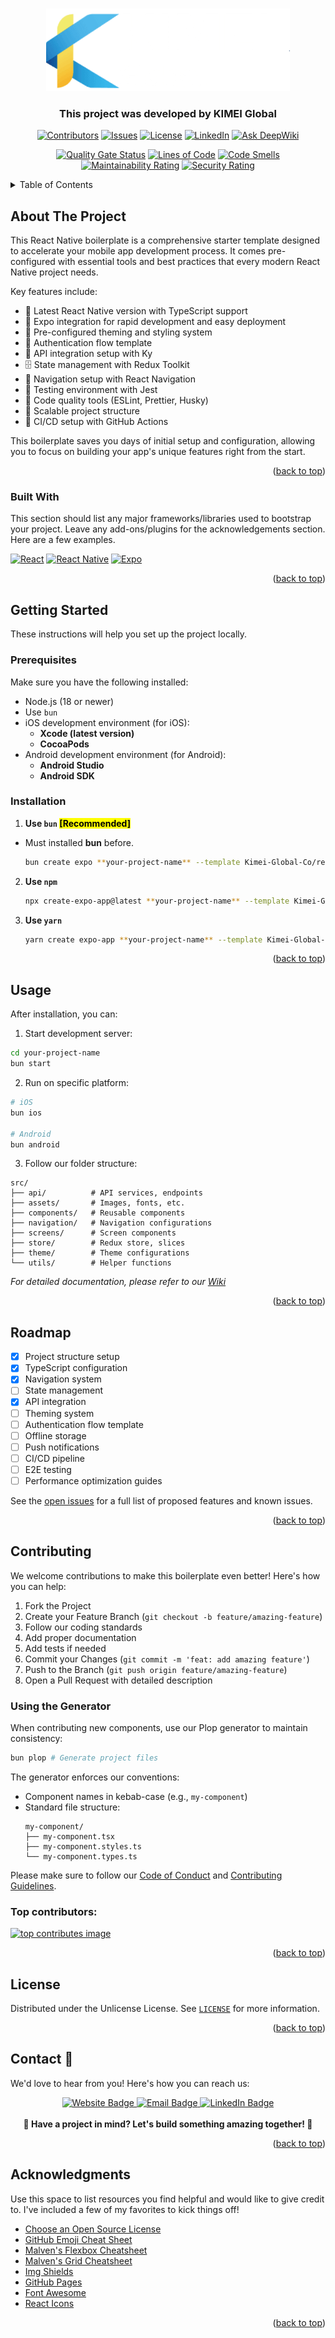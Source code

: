 <!-- Improved compatibility of back to top link: See: https://github.com/othneildrew/Best-README-Template/pull/73 -->
<a id="readme-top"></a>
<!--
*** Thanks for checking out the Best-README-Template. If you have a suggestion
*** that would make this better, please fork the repo and create a pull request
*** or simply open an issue with the tag "enhancement".
*** Don't forget to give the project a star!
*** Thanks again! Now go create something AMAZING! :D
-->



<!-- PROJECT LOGO -->
<br />
<div align="center">
  <a href="https://kimei.vn/">
    <img src="images/logo.png" alt="Logo">
  </a>

  <h3 align="center">This project was developed by KIMEI Global</h3>

  [![Contributors][contributors-shield]][contributors-url]
  [![Issues][issues-shield]][issues-url]
  [![License][license-shield]][license-url]
  [![LinkedIn][linkedin-shield]][linkedin-url]
  <a href="https://deepwiki.com/Kimei-Global-Co/react-native-boilerplate"><img src="https://deepwiki.com/badge.svg" alt="Ask DeepWiki"  style="width: 134px; height: 28px;"></a>
  
  [![Quality Gate Status](https://sonarcloud.io/api/project_badges/measure?project=kimei-global_react-native-boilerplate&metric=alert_status&token=c74190a55877630cbebcbbc5dc0b7842ef7a14c2)](https://sonarcloud.io/summary/new_code?id=kimei-global_react-native-boilerplate)
  [![Lines of Code](https://sonarcloud.io/api/project_badges/measure?project=kimei-global_react-native-boilerplate&metric=ncloc&token=c74190a55877630cbebcbbc5dc0b7842ef7a14c2)](https://sonarcloud.io/summary/new_code?id=kimei-global_react-native-boilerplate)
  [![Code Smells](https://sonarcloud.io/api/project_badges/measure?project=kimei-global_react-native-boilerplate&metric=code_smells&token=c74190a55877630cbebcbbc5dc0b7842ef7a14c2)](https://sonarcloud.io/summary/new_code?id=kimei-global_react-native-boilerplate)
  [![Maintainability Rating](https://sonarcloud.io/api/project_badges/measure?project=kimei-global_react-native-boilerplate&metric=sqale_rating&token=c74190a55877630cbebcbbc5dc0b7842ef7a14c2)](https://sonarcloud.io/summary/new_code?id=kimei-global_react-native-boilerplate)
  [![Security Rating](https://sonarcloud.io/api/project_badges/measure?project=kimei-global_react-native-boilerplate&metric=security_rating&token=c74190a55877630cbebcbbc5dc0b7842ef7a14c2)](https://sonarcloud.io/summary/new_code?id=kimei-global_react-native-boilerplate)
</div>



<!-- TABLE OF CONTENTS -->
<details>
  <summary>Table of Contents</summary>
  <ol>
    <li>
      <a href="#about-the-project">About The Project</a>
      <ul>
        <li><a href="#built-with">Built With</a></li>
      </ul>
    </li>
    <li>
      <a href="#getting-started">Getting Started</a>
      <ul>
        <li><a href="#prerequisites">Prerequisites</a></li>
        <li><a href="#installation">Installation</a></li>
      </ul>
    </li>
    <li><a href="#usage">Usage</a></li>
    <li><a href="#roadmap">Roadmap</a></li>
    <li><a href="#contributing">Contributing</a></li>
    <li><a href="#license">License</a></li>
    <li><a href="#contact-">Contact</a></li>
    <li><a href="#acknowledgments">Acknowledgments</a></li>
  </ol>
</details>



<!-- ABOUT THE PROJECT -->
## About The Project

This React Native boilerplate is a comprehensive starter template designed to accelerate your mobile app development process. It comes pre-configured with essential tools and best practices that every modern React Native project needs.

Key features include:
* 🚀 Latest React Native version with TypeScript support
* 📱 Expo integration for rapid development and easy deployment
* 🎨 Pre-configured theming and styling system
* 🔐 Authentication flow template
* 📡 API integration setup with Ky
* 🗄️ State management with Redux Toolkit
* 📱 Navigation setup with React Navigation
* 🧪 Testing environment with Jest
* 💅 Code quality tools (ESLint, Prettier, Husky)
* 📁 Scalable project structure
* 🔄 CI/CD setup with GitHub Actions

This boilerplate saves you days of initial setup and configuration, allowing you to focus on building your app's unique features right from the start.

<p align="right">(<a href="#readme-top">back to top</a>)</p>



### Built With

This section should list any major frameworks/libraries used to bootstrap your project. Leave any add-ons/plugins for the acknowledgements section. Here are a few examples.

[![React][React.js]][React-url]
[![React Native][React Native]][React Native-url]
[![Expo]][Expo-url]


<p align="right">(<a href="#readme-top">back to top</a>)</p>



<!-- GETTING STARTED -->
## Getting Started

These instructions will help you set up the project locally.

### Prerequisites

Make sure you have the following installed:

* Node.js (18 or newer)
* Use `bun`
* iOS development environment (for iOS):
  - **Xcode (latest version)**
  - **CocoaPods**
* Android development environment (for Android):
  - **Android Studio**
  - **Android SDK**

### Installation

1. **Use `bun` <mark>[Recommended]</mark>**

- Must installed **bun** before.

   ```sh
   bun create expo **your-project-name** --template Kimei-Global-Co/react-native-boilerplate/tree/main/template
   ```

2. **Use `npm`**

   ```sh 
   npx create-expo-app@latest **your-project-name** --template Kimei-Global-Co/react-native-boilerplate/tree/main/template
   ```

3. **Use `yarn`**
   ```sh 
   yarn create expo-app **your-project-name** --template Kimei-Global-Co/react-native-boilerplate/tree/main/template
   ```

<p align="right">(<a href="#readme-top">back to top</a>)</p>


## Usage

After installation, you can:

1. Start development server:
```bash
cd your-project-name
bun start
```

2. Run on specific platform:
```bash
# iOS
bun ios

# Android
bun android
```

3. Follow our folder structure:
```
src/
├── api/          # API services, endpoints
├── assets/       # Images, fonts, etc.
├── components/   # Reusable components
├── navigation/   # Navigation configurations
├── screens/      # Screen components
├── store/        # Redux store, slices
├── theme/        # Theme configurations
└── utils/        # Helper functions
```

_For detailed documentation, please refer to our [Wiki](https://github.com/Kimei-Global-Co/react-native-boilerplate/wiki)_

<p align="right">(<a href="#readme-top">back to top</a>)</p>



<!-- ROADMAP -->
## Roadmap

- [x] Project structure setup
- [x] TypeScript configuration
- [x] Navigation system
- [ ] State management
- [x] API integration
- [ ] Theming system
- [ ] Authentication flow template
- [ ] Offline storage
- [ ] Push notifications
- [ ] CI/CD pipeline
- [ ] E2E testing
- [ ] Performance optimization guides

See the [open issues](https://github.com/Kimei-Global-Co/react-native-boilerplate/issues) for a full list of proposed features and known issues.

<p align="right">(<a href="#readme-top">back to top</a>)</p>



<!-- CONTRIBUTING -->
## Contributing

We welcome contributions to make this boilerplate even better! Here's how you can help:

1. Fork the Project
2. Create your Feature Branch (`git checkout -b feature/amazing-feature`)
3. Follow our coding standards
4. Add proper documentation
5. Add tests if needed
6. Commit your Changes (`git commit -m 'feat: add amazing feature'`)
7. Push to the Branch (`git push origin feature/amazing-feature`)
8. Open a Pull Request with detailed description

### Using the Generator

When contributing new components, use our Plop generator to maintain consistency:

```bash
bun plop # Generate project files
```

The generator enforces our conventions:
- Component names in kebab-case (e.g., `my-component`)
- Standard file structure:
  ```
  my-component/
  ├── my-component.tsx
  ├── my-component.styles.ts
  └── my-component.types.ts
  ```

Please make sure to follow our [Code of Conduct](./CODE_OF_CONDUCT.md) and [Contributing Guidelines](./CONTRIBUTING.md).

### Top contributors:

<a href="https://github.com/Kimei-Global-Co/react-native-boilerplate/graphs/contributors">
  <img src="https://contrib.rocks/image?repo=Kimei-Global-Co/react-native-boilerplate" alt="top contributes image" />
</a>

<p align="right">(<a href="#readme-top">back to top</a>)</p>



<!-- LICENSE -->
## License

Distributed under the Unlicense License. See [`LICENSE`](./LICENSE) for more information.

<p align="right">(<a href="#readme-top">back to top</a>)</p>



<!-- CONTACT -->
## Contact 📱

We'd love to hear from you! Here's how you can reach us:

<div align="center">
  <a href="https://kimei.vn/get-in-touch">
    <img src="https://img.shields.io/badge/Website-kimei.vn-blue?style=for-the-badge&logo=html5" alt="Website Badge"/>
  </a>
  <a href="mailto:info@kimei.vn">
    <img src="https://img.shields.io/badge/Email-info@kimei.vn-red?style=for-the-badge&logo=gmail" alt="Email Badge"/>
  </a>
  <a href="https://www.linkedin.com/company/kimei-global">
    <img src="https://img.shields.io/badge/LinkedIn-KIMEI_Global-blue?style=for-the-badge&logo=linkedin" alt="LinkedIn Badge"/>
  </a>
</div>

<div align="center">
  <br />
  <strong>🌟 Have a project in mind? Let's build something amazing together! 🌟</strong>
</div>

<p align="right">(<a href="#readme-top">back to top</a>)</p>



<!-- ACKNOWLEDGMENTS -->
## Acknowledgments

Use this space to list resources you find helpful and would like to give credit to. I've included a few of my favorites to kick things off!

* [Choose an Open Source License](https://choosealicense.com)
* [GitHub Emoji Cheat Sheet](https://www.webpagefx.com/tools/emoji-cheat-sheet)
* [Malven's Flexbox Cheatsheet](https://flexbox.malven.co/)
* [Malven's Grid Cheatsheet](https://grid.malven.co/)
* [Img Shields](https://shields.io)
* [GitHub Pages](https://pages.github.com)
* [Font Awesome](https://fontawesome.com)
* [React Icons](https://react-icons.github.io/react-icons/search)

<p align="right">(<a href="#readme-top">back to top</a>)</p>



<!-- MARKDOWN LINKS & IMAGES -->
<!-- https://www.markdownguide.org/basic-syntax/#reference-style-links -->
[contributors-shield]: https://img.shields.io/github/contributors/Kimei-Global-Co/react-native-boilerplate.svg?style=for-the-badge
[contributors-url]: https://github.com/Kimei-Global-Co/react-native-boilerplate/graphs/contributors
[issues-shield]: https://img.shields.io/github/issues/Kimei-Global-Co/react-native-boilerplate.svg?style=for-the-badge
[issues-url]: https://github.com/Kimei-Global-Co/react-native-boilerplate/issues
[license-shield]: https://img.shields.io/github/license/Kimei-Global-Co/react-native-boilerplate.svg?style=for-the-badge
[license-url]: https://github.com/Kimei-Global-Co/react-native-boilerplate/blob/master/LICENSE
[linkedin-shield]: https://img.shields.io/badge/-LinkedIn-black.svg?style=for-the-badge&logo=linkedin&colorB=555
[linkedin-url]: https://linkedin.com/in/mduc-dev
[product-screenshot]: images/screenshot.png
[React.js]: https://img.shields.io/badge/React-20232A?style=for-the-badge&logo=react&logoColor=61DAFB
[React Native]: https://img.shields.io/badge/React_Native-20232A?style=for-the-badge&logo=react&logoColor=61DAFB
[React-url]: https://react.dev/
[React Native-url]: https://reactnative.dev/
[Expo]: https://img.shields.io/badge/Expo-20232A?style=for-the-badge&logo=expo
[Expo-url]: https://docs.expo.dev/
